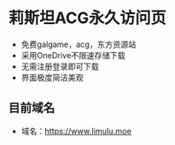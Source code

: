 # 莉斯坦ACG永久访问页

- 免费galgame，acg，东方资源站  
- 采用OneDrive不限速存储下载
- 无需注册登录即可下载
- 界面极度简洁美观

## 目前域名

- 域名：https://www.limulu.moe